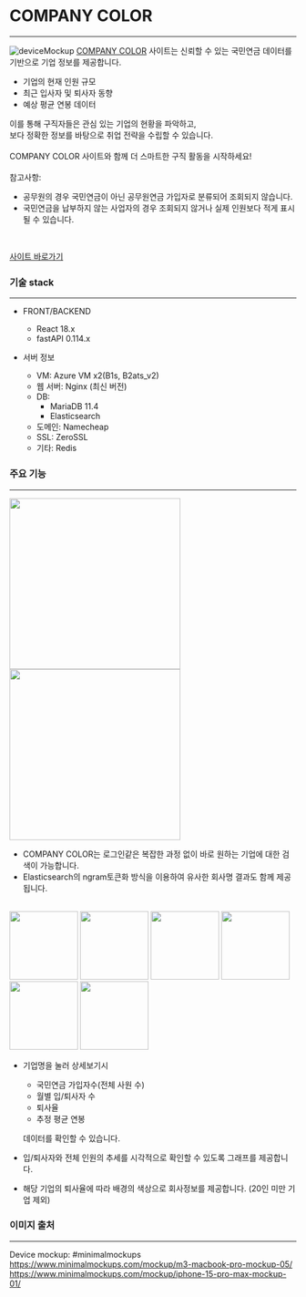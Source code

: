 # COMPANY COLOR

---

![deviceMockup](https://github.com/user-attachments/assets/85f99092-7ffa-4326-9f2c-74c7264a3638)
<a href='https://companycolor.site'>COMPANY COLOR</a> 사이트는 신뢰할 수 있는 국민연금 데이터를 기반으로 기업 정보를 제공합니다.<br>
  - 기업의 현재 인원 규모<br>
  - 최근 입사자 및 퇴사자 동향<br>
  - 예상 평균 연봉 데이터<br>

이를 통해 구직자들은 관심 있는 기업의 현황을 파악하고, <br>
보다 정확한 정보를 바탕으로 취업 전략을 수립할 수 있습니다.<br>
<br>
COMPANY COLOR 사이트와 함께 더 스마트한 구직 활동을 시작하세요!<br>
<br>
참고사항:<br>
- 공무원의 경우 국민연금이 아닌 공무원연금 가입자로 분류되어 조회되지 않습니다.<br>
- 국민연금을 납부하지 않는 사업자의 경우 조회되지 않거나 실제 인원보다 적게 표시될 수 있습니다.<br>
<br>

<a href='https://companycolor.site'>사이트 바로가기</a>

### 기술 stack

---
- FRONT/BACKEND 
  - React 18.x
  - fastAPI 0.114.x
  
- 서버 정보
  - VM: Azure VM x2(B1s, B2ats_v2)
  - 웹 서버: Nginx (최신 버전)
  - DB: 
    - MariaDB 11.4
    - Elasticsearch
  - 도메인: Namecheap
  - SSL: ZeroSSL
  - 기타: Redis


### 주요 기능

---
<img src="https://github.com/user-attachments/assets/bc20371e-de9f-4fdd-8fe3-a8a6ad523edc" width="300px">
<img src="https://github.com/user-attachments/assets/0ca05e8e-614c-4e46-b3c2-e5f0196d5403" width="300px">
<br>

- COMPANY COLOR는 로그인같은 복잡한 과정 없이 바로 원하는 기업에 대한 검색이 가능합니다. 
- Elasticsearch의 ngram토큰화 방식을 이용하여 유사한 회사명 결과도 함께 제공됩니다. 


<br>
<img src="https://github.com/user-attachments/assets/05c7c7de-fb16-4b9d-a924-d2011c3d1d43" width="120px">
<img src="https://github.com/user-attachments/assets/939c01f1-9f50-4247-9a89-50d8062e0ee6" width="120px">
<img src="https://github.com/user-attachments/assets/83351290-d405-4c04-8dba-df1587e7ce79" width="120px">
<img src="https://github.com/user-attachments/assets/eaf74ef8-df42-4fe6-b163-1137c4c1490c" width="120px">
<img src="https://github.com/user-attachments/assets/9f9d0600-3437-4cd4-bd49-b5a53427892b" width="120px">
<img src="https://github.com/user-attachments/assets/487fc66b-a7a0-497e-95ef-cfe21c78fc9b" width="120px">
<br>

- 기업명을 눌러 상세보기시
  - 국민연금 가입자수(전체 사원 수)
  - 월별 입/퇴사자 수
  - 퇴사율
  - 추정 평균 연봉
  
  데이터를 확인할 수 있습니다.

- 입/퇴사자와 전체 인원의 추세를 시각적으로 확인할 수 있도록 그래프를 제공합니다.
- 해당 기업의 퇴사율에 따라 배경의 색상으로 회사정보를 제공합니다. (20인 미만 기업 제외)


### 이미지 출처

---
Device mockup: #minimalmockups <br>
https://www.minimalmockups.com/mockup/m3-macbook-pro-mockup-05/ <br>
https://www.minimalmockups.com/mockup/iphone-15-pro-max-mockup-01/ <br>
